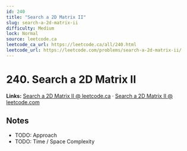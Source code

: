 ```yaml
--- 
id: 240
title: "Search a 2D Matrix II"
slug: search-a-2d-matrix-ii
difficulty: Medium
lock: Normal
source: leetcode.ca
leetcode_ca_url: https://leetcode.ca/all/240.html
leetcode_url: https://leetcode.com/problems/search-a-2d-matrix-ii/
---
```


# 240. Search a 2D Matrix II

**Links:** [Search a 2D Matrix II @ leetcode.ca](https://leetcode.ca/all/240.html) · [Search a 2D Matrix II @ leetcode.com](https://leetcode.com/problems/search-a-2d-matrix-ii/)

## Notes
- TODO: Approach
- TODO: Time / Space Complexity
